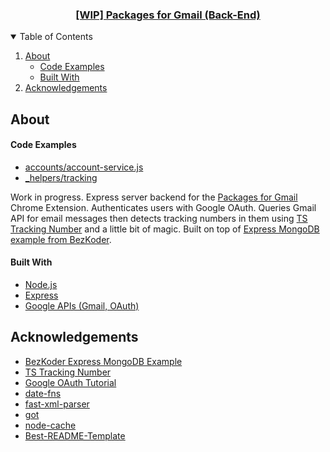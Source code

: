 <p align="center">

  <h3 align="center">
    <a href="https://packagesforgmail.com/">[WIP] Packages for Gmail (Back-End)</a>
  </h3>

</p>

<!-- TABLE OF CONTENTS -->
<details open="open">
  <summary>Table of Contents</summary>
  <ol>
    <li>
      <a href="#about">About</a>
      <ul>
        <li><a href="#code-examples">Code Examples</a></li>
        <li><a href="#built-with">Built With</a></li>
      </ul>
    </li>
    <li><a href="#acknowledgements">Acknowledgements</a></li>
  </ol>
</details>

<!-- ABOUT -->

## About

#### Code Examples
-   [accounts/account-service.js](https://github.com/anatelli10/packages-for-gmail-back-end/blob/main/accounts/account.service.js)
-   [\_helpers/tracking](https://github.com/anatelli10/packages-for-gmail-back-end/tree/main/_helpers/tracking)

Work in progress. Express server backend for the [Packages for Gmail](https://github.com/anatelli10/packages-for-gmail) Chrome Extension. Authenticates users with Google OAuth. Queries Gmail API for email messages then detects tracking numbers in them using [TS Tracking Number](https://github.com/rjbrooksjr/ts-tracking-number) and a little bit of magic. Built on top of [Express MongoDB example from BezKoder](https://github.com/bezkoder/jwt-refresh-token-node-js-mongodb).

#### Built With

-   [Node.js](https://nodejs.org/en/)
-   [Express](https://expressjs.com/)
-   [Google APIs (Gmail, OAuth)](https://github.com/googleapis/google-api-nodejs-client)

<!-- ACKNOWLEDGEMENTS -->

## Acknowledgements

-   [BezKoder Express MongoDB Example](https://github.com/bezkoder/jwt-refresh-token-node-js-mongodb)
-   [TS Tracking Number](https://github.com/rjbrooksjr/ts-tracking-number)
-   [Google OAuth Tutorial](https://github.com/tomanagle/google-oauth-tutorial)
-   [date-fns](https://date-fns.org/)
-   [fast-xml-parser](https://github.com/NaturalIntelligence/fast-xml-parser)
-   [got](https://github.com/sindresorhus/got)
-   [node-cache](https://github.com/node-cache/node-cache)
-   [Best-README-Template](https://github.com/othneildrew/Best-README-Template)
